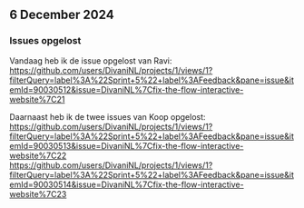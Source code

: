 ## 6 December 2024

### Issues opgelost

Vandaag heb ik de issue opgelost van Ravi:  
https://github.com/users/DivaniNL/projects/1/views/1?filterQuery=label%3A%22Sprint+5%22+label%3AFeedback&pane=issue&itemId=90030512&issue=DivaniNL%7Cfix-the-flow-interactive-website%7C21

Daarnaast heb ik de twee issues van Koop opgelost:  
https://github.com/users/DivaniNL/projects/1/views/1?filterQuery=label%3A%22Sprint+5%22+label%3AFeedback&pane=issue&itemId=90030513&issue=DivaniNL%7Cfix-the-flow-interactive-website%7C22  
https://github.com/users/DivaniNL/projects/1/views/1?filterQuery=label%3A%22Sprint+5%22+label%3AFeedback&pane=issue&itemId=90030514&issue=DivaniNL%7Cfix-the-flow-interactive-website%7C23